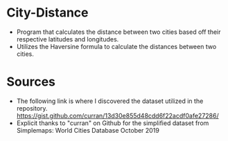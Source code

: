 # City-Distance
- Program that calculates the distance between two cities based off their respective latitudes and longitudes. 
- Utilizes the Haversine formula to calculate the distances between two cities.

# Sources
- The following link is where I discovered the dataset utilized in the repository. 
https://gist.github.com/curran/13d30e855d48cdd6f22acdf0afe27286/
- Explicit thanks to "curran" on Github for the simplified dataset from Simplemaps: World Cities Database October 2019
